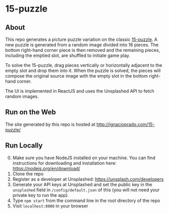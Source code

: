 # 15-puzzle

## About

This repo generates a picture puzzle variation on the classic [15-puzzle]("https://en.wikipedia.org/wiki/15_puzzle").  A new puzzle is generated from a random image divided into 16 pieces.  The bottom right-hand corner piece is then removed and the remaining pieces, including the emptied slot, are shuffled to initiate game play.

To solve the 15-puzzle, drag pieces vertically or horizontally adjacent to the empty slot and drop them into it. When the puzzle is solved, the pieces will compose the original source image with the empty slot in the bottom right-hand corner.

The UI is implemented in ReactJS and uses the Unsplashed API to fetch random images.

## Run on the Web

The site generated by this repo is hosted at http://ignacioprado.com/15-puzzle/

## Run Locally

0. Make sure you have NodeJS installed on your machine.  You can find instructions for downloading and installation here: https://nodejs.org/en/download/
1. Clone the repo
2. Register as a developer at Unsplashed: https://unsplash.com/developers
3. Generate your API keys at Unsplashed and set the public key in the `unsplashed` field in `/config/default.json` of this (you will not need your private key to run the app).
4. Type `npm start` from the command line in the root directory of the repo
5. Visit `localhost:8000` in your browser

